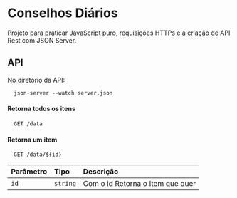 
# Conselhos Diários

Projeto para praticar JavaScript puro, requisições HTTPs e a criação de API Rest com JSON Server.


## API
No diretório da API:
```http
  json-server --watch server.json
```
#### Retorna todos os itens


```http
  GET /data
```

#### Retorna um item

```http
  GET /data/${id}
```

| Parâmetro   | Tipo       | Descrição                                   |
| :---------- | :--------- | :------------------------------------------ |
| `id`      | `string` | Com o id Retorna o Item que quer |


